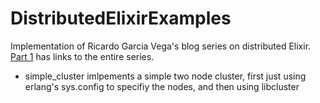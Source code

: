 # DistributedElixirExamples
Implementation of Ricardo Garcia Vega's blog series on distributed Elixir. [Part 1](https://bigardone.dev/blog/2021/05/22/three-real-world-examples-of-distributed-elixir-pt-1) has links to the entire series.

- simple_cluster imlpements a simple two node cluster, first just using erlang's sys.config to specifiy the nodes, and then using libcluster
